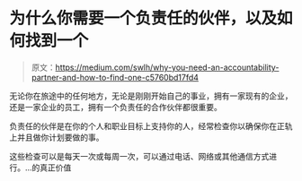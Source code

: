 # 为什么你需要一个负责任的伙伴，以及如何找到一个

> 原文：<https://medium.com/swlh/why-you-need-an-accountability-partner-and-how-to-find-one-c5760bd17fd4>

无论你在旅途中的任何地方，无论是刚刚开始自己的事业，拥有一家现有的企业，还是一家企业的员工，拥有一个负责任的合作伙伴都很重要。

负责任的伙伴是在你的个人和职业目标上支持你的人，经常检查你以确保你在正轨上并且做你计划要做的事。

这些检查可以是每天一次或每周一次，可以通过电话、网络或其他通信方式进行。…的真正价值